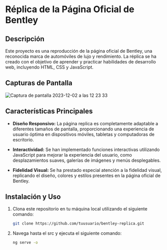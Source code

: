 # Réplica de la Página Oficial de Bentley

## Descripción
Este proyecto es una reproducción de la página oficial de Bentley, una reconocida marca de automóviles de lujo y rendimiento. La réplica se ha creado con el objetivo de aprender y practicar habilidades de desarrollo web, incluyendo HTML, CSS y JavaScript.

## Capturas de Pantalla
![Captura de pantalla 2023-12-02 a las 12 23 33](https://github.com/Sergiioog/BentleyEnAngular/assets/123545089/723f6147-52b2-45d3-9cc6-edd4ddc1e9ed)

## Características Principales
- **Diseño Responsivo:** La página replica es completamente adaptable a diferentes tamaños de pantalla, proporcionando una experiencia de usuario óptima en dispositivos móviles, tabletas y computadoras de escritorio.

- **Interactividad:** Se han implementado funciones interactivas utilizando JavaScript para mejorar la experiencia del usuario, como desplazamientos suaves, galerías de imágenes y menús desplegables.

- **Fidelidad Visual:** Se ha prestado especial atención a la fidelidad visual, replicando el diseño, colores y estilos presentes en la página oficial de Bentley.

## Instalación y Uso
1. Clona este repositorio en tu máquina local utilizando el siguiente comando:
   ```bash
   git clone https://github.com/tuusuario/bentley-replica.git
2. Navega hasta el src y ejecuta el siguiente comando:
   ```bash
   ng serve -o
   
